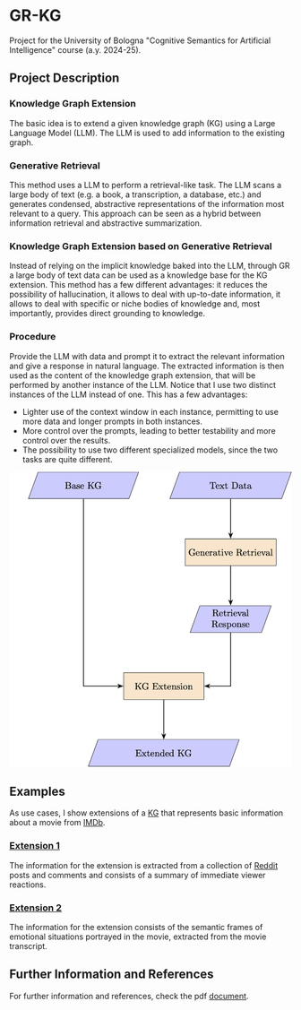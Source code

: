 # GR-KG
Project for the University of Bologna "Cognitive Semantics for Artificial Intelligence" course (a.y. 2024-25).



## Project Description

### Knowledge Graph Extension
The basic idea is to extend a given knowledge graph (KG) using a Large Language Model (LLM). The LLM is used to add information to the existing graph.

### Generative Retrieval
This method uses a LLM to perform a retrieval-like task. The LLM scans a large body of text (e.g. a book, a transcription, a database, etc.) and generates condensed, abstractive representations of the information most relevant to a query. This approach can be seen as a hybrid between information retrieval and abstractive summarization.

### Knowledge Graph Extension based on Generative Retrieval
Instead of relying on the implicit knowledge baked into the LLM, through GR a large body of text data can be used as a knowledge base for the KG extension. This method has a few different advantages: it reduces the possibility of hallucination, it allows to deal with up-to-date information, it allows to deal with specific or niche bodies of knowledge and, most importantly, provides direct grounding to knowledge.

### Procedure 
Provide the LLM with data and prompt it to extract the relevant information and give a response in natural language. The extracted information is then used as the content of the knowledge graph extension, that will be performed by another instance of the LLM.
Notice that I use two distinct instances of the LLM instead of one. This has a few advantages:
- Lighter use of the context window in each instance, permitting to use more data and longer
prompts in both instances.
- More control over the prompts, leading to better testability and more control over the results.
- The possibility to use two different specialized models, since the two tasks are quite different.

![Pipeline](diagram.png)


## Examples
As use cases, I show extensions of a [KG](base_graph.ttl) that represents basic information about a movie from [IMDb](https://www.imdb.com).

### [Extension 1](extension_1) 
The information for the extension is extracted from a collection of [Reddit](https://www.reddit.com) posts and comments and consists of a summary of immediate viewer reactions. 

### [Extension 2](extension_2)
The information for the extension consists of the semantic frames of emotional situations portrayed in the movie, extracted from the movie transcript.

## Further Information and References
For further information and references, check the pdf [document](GR_KG.pdf).




